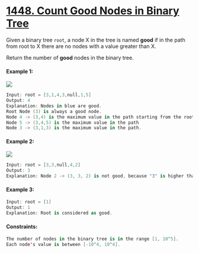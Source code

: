# [1448. Count Good Nodes in Binary Tree](https://leetcode.com/problems/count-good-nodes-in-binary-tree)

Given a binary tree ```root```, a node X in the tree is named **good** if in the path from root to X there are no nodes with a value greater than X.

Return the number of **good** nodes in the binary tree.

#### Example 1:

![](https://assets.leetcode.com/uploads/2020/04/02/test_sample_1.png)

```swift
Input: root = [3,1,4,3,null,1,5]
Output: 4
Explanation: Nodes in blue are good.
Root Node (3) is always a good node.
Node 4 -> (3,4) is the maximum value in the path starting from the root.
Node 5 -> (3,4,5) is the maximum value in the path
Node 3 -> (3,1,3) is the maximum value in the path.
```

#### Example 2:

![](https://assets.leetcode.com/uploads/2020/04/02/test_sample_2.png)

```swift
Input: root = [3,3,null,4,2]
Output: 3
Explanation: Node 2 -> (3, 3, 2) is not good, because "3" is higher than it.
```

#### Example 3:
```swift
Input: root = [1]
Output: 1
Explanation: Root is considered as good.
```

#### Constraints:
```swift
The number of nodes in the binary tree is in the range [1, 10^5].
Each node's value is between [-10^4, 10^4].
```